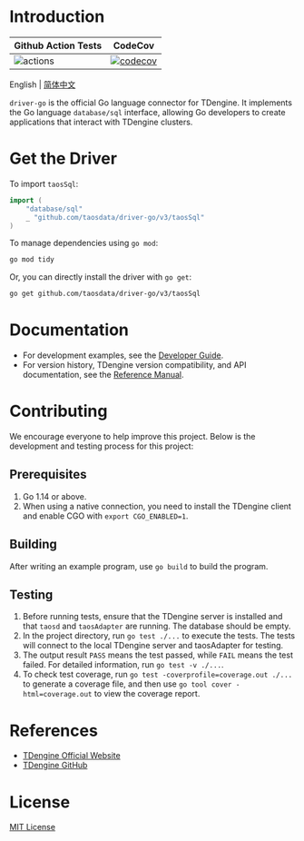 # Introduction

| Github Action Tests                                                                  | CodeCov                                                                                                                           |
|--------------------------------------------------------------------------------------|-----------------------------------------------------------------------------------------------------------------------------------|
| ![actions](https://github.com/taosdata/driver-go/actions/workflows/go.yml/badge.svg) | [![codecov](https://codecov.io/gh/taosdata/driver-go/graph/badge.svg?token=70E8APPMKR)](https://codecov.io/gh/taosdata/driver-go) |

English | [简体中文](README-CN.md)

`driver-go` is the official Go language connector for TDengine. It implements the Go language `database/sql` interface,
allowing Go developers to create applications that interact with TDengine clusters.

# Get the Driver

To import `taosSql`:

```go
import (
    "database/sql"
    _ "github.com/taosdata/driver-go/v3/taosSql"
)
```

To manage dependencies using `go mod`:

```sh
go mod tidy
```

Or, you can directly install the driver with `go get`:

```sh
go get github.com/taosdata/driver-go/v3/taosSql
```

# Documentation

- For development examples, see the [Developer Guide](https://docs.tdengine.com/developer-guide/).
- For version history, TDengine version compatibility, and API documentation, see
  the [Reference Manual](https://docs.tdengine.com/tdengine-reference/client-libraries/go/).

# Contributing

We encourage everyone to help improve this project. Below is the development and testing process for this project:

## Prerequisites

1. Go 1.14 or above.
2. When using a native connection, you need to install the TDengine client and enable CGO with `export CGO_ENABLED=1`.

## Building

After writing an example program, use `go build` to build the program.

## Testing

1. Before running tests, ensure that the TDengine server is installed and that `taosd` and `taosAdapter` are running.
   The database should be empty.
2. In the project directory, run `go test ./...` to execute the tests. The tests will connect to the local TDengine
   server and taosAdapter for testing.
3. The output result `PASS` means the test passed, while `FAIL` means the test failed. For detailed information, run
   `go test -v ./...`.
4. To check test coverage, run `go test -coverprofile=coverage.out ./...` to generate a coverage file, and then use
   `go tool cover -html=coverage.out` to view the coverage report.

# References

- [TDengine Official Website](https://tdengine.com/)
- [TDengine GitHub](https://github.com/taosdata/TDengine)

# License

[MIT License](./LICENSE)
